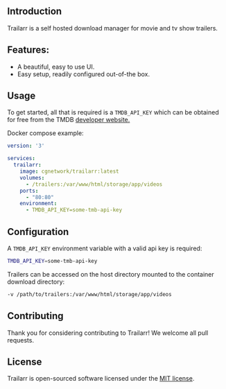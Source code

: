 ## Introduction

Trailarr is a self hosted download manager for movie and tv show trailers.

## Features:

* A beautiful, easy to use UI.
* Easy setup, readily configured out-of-the box.

## Usage

To get started, all that is required is a `TMDB_API_KEY` which can be obtained for free from the TMDB [developer website.](https://developers.themoviedb.org/3/getting-started/introduction)

Docker compose example:

```yaml
version: '3'

services:
  trailarr:
    image: cgnetwork/trailarr:latest
    volumes:
      - /trailers:/var/www/html/storage/app/videos
    ports:
      - "80:80"
    environment:
      - TMDB_API_KEY=some-tmb-api-key
```

## Configuration

A `TMDB_API_KEY` environment variable with a valid api key is required:

```bash
TMDB_API_KEY=some-tmb-api-key
```

Trailers can be accessed on the host directory mounted to the container download directory:
```bash
-v /path/to/trailers:/var/www/html/storage/app/videos
```

## Contributing

Thank you for considering contributing to Trailarr! We welcome all pull requests.

## License

Trailarr is open-sourced software licensed under the [MIT license](https://github.com/cgnetwork/trailarr/blob/master/LICENSE).
